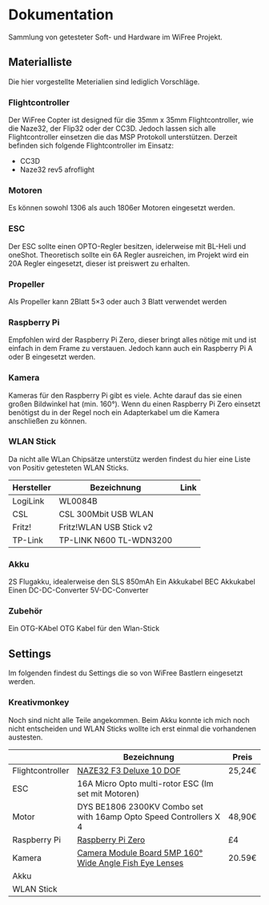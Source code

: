 # Dokumentation
Sammlung von getesteter Soft- und Hardware im WiFree Projekt.

## Materialliste
Die hier vorgestellte Meterialien sind lediglich Vorschläge. 

### Flightcontroller
Der WiFree Copter ist designed für die 35mm x 35mm Flightcontroller, wie die Naze32, der Flip32 oder der CC3D. Jedoch lassen sich alle Flightcontroller einsetzen die das MSP Protokoll unterstützen. 
Derzeit befinden sich folgende Flightcontroller im Einsatz:

* CC3D
* Naze32 rev5 afroflight

### Motoren
Es können sowohl 1306 als auch 1806er Motoren eingesetzt werden. 

### ESC
Der ESC sollte einen OPTO-Regler besitzen, idelerweise mit BL-Heli und oneShot. Theoretisch sollte ein 6A Regler ausreichen, im Projekt wird ein 20A Regler eingesetzt, dieser ist preiswert zu erhalten.

### Propeller
Als Propeller kann 2Blatt 5×3 oder auch 3 Blatt verwendet werden

### Raspberry Pi
Empfohlen wird der Raspberry Pi Zero, dieser bringt alles nötige mit und ist einfach in dem Frame zu verstauen. Jedoch kann auch ein Raspberry Pi A oder B eingesetzt werden.

### Kamera
Kameras für den Raspberry Pi gibt es viele. Achte darauf das sie einen großen Bildwinkel hat (min. 160°). Wenn du einen Raspberry Pi Zero einsetzt benötigst du in der Regel noch ein Adapterkabel um die Kamera anschließen zu können.

### WLAN Stick
Da nicht alle WLan Chipsätze unterstütz werden findest du hier eine Liste von Positiv getesteten WLAN Sticks.

| Hersteller | Bezeichnung | Link |
| -------- | -------- | -------- |
| LogiLink | WL0084B  |      |
| CSL | CSL 300Mbit USB WLAN | |
| Fritz! | Fritz!WLAN USB Stick v2 | |
| TP-Link | TP-LINK N600 TL-WDN3200 | |

### Akku
2S Flugakku, idealerweise den SLS 850mAh
Ein Akkukabel BEC Akkukabel
Einen DC-DC-Converter 5V-DC-Converter

### Zubehör
Ein OTG-KAbel OTG Kabel für den Wlan-Stick


## Settings
Im folgenden findest du Settings die so von WiFree Bastlern eingesetzt werden.

### Kreativmonkey
Noch sind nicht alle Teile angekommen. Beim Akku konnte ich mich noch nicht entscheiden und WLAN Sticks wollte ich erst einmal die vorhandenen austesten.

|  | Bezeichnung | Preis |
| -------- | -------- | -------- |
| Flightcontroller | [NAZE32 F3 Deluxe 10 DOF](http://www.banggood.com/de/Upgrade-NAZE32-F3-Flight-Controller-Acro-6-DOF-Deluxe-10-DOF-for-Multirotor-Racing-p-1010232.html) | 25,24€ |
| ESC | 16A Micro Opto multi-rotor ESC (Im set mit Motoren) | |
| Motor | DYS BE1806 2300KV Combo set with 16amp Opto Speed Controllers X 4 | 48,90€ |
| Raspberry Pi | [Raspberry Pi Zero](https://shop.pimoroni.com/products/raspberry-pi-zero) | £4 |
| Kamera | [Camera Module Board 5MP 160° Wide Angle Fish Eye Lenses](http://cgi.ebay.de/ws/eBayISAPI.dll?ViewItem&item=381433696194#ht_7786wt_1276) | 20.59€ |
| Akku | | |
| WLAN Stick | | |


